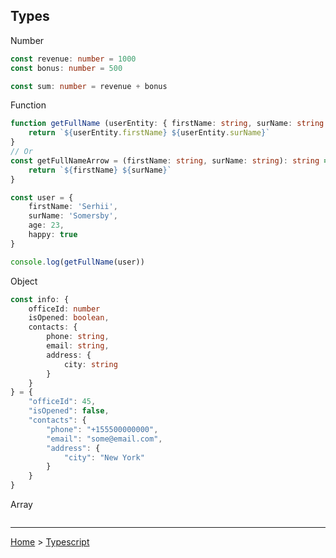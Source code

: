## Types

Number
```typescript
const revenue: number = 1000
const bonus: number = 500

const sum: number = revenue + bonus
```

Function
```typescript
function getFullName (userEntity: { firstName: string, surName: string }): string {
	return `${userEntity.firstName} ${userEntity.surName}`
}
// Or
const getFullNameArrow = (firstName: string, surName: string): string => {
	return `${firstName} ${surName}`
}

const user = {
	firstName: 'Serhii',
	surName: 'Somersby',
	age: 23,
	happy: true
}

console.log(getFullName(user))
```

Object
```typescript
const info: {
	officeId: number
	isOpened: boolean,
	contacts: {
		phone: string,
		email: string,
		address: {
			city: string
		}
	}
} = {
	"officeId": 45,
	"isOpened": false,
	"contacts": {
		"phone": "+155500000000",
		"email": "some@email.com",
		"address": {
			"city": "New York"
		}
	}
}
```

Array
```typescript

```











---
[Home](../README.md) > [Typescript](typescript.md)
